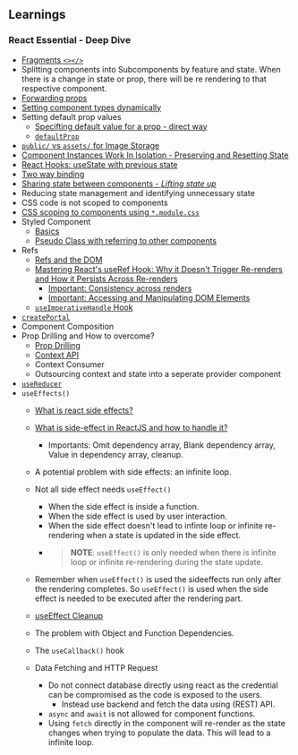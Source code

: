 ## **Learnings**
### **React Essential - Deep Dive**
- [Fragments `<></>`](https://react.dev/reference/react/Fragment)
- Splitting components into Subcomponents by feature and state. When there is a change in state or prop, there will be re rendering to that respective component.
- [Forwarding props](https://react.dev/learn/passing-props-to-a-component#forwarding-props-with-the-jsx-spread-syntax)
- [Setting component types dynamically](react%20concepts%20notes/Setting%20Component%20Types%20Dynamically.md#setting-component-types-dynamically)
- Setting default prop values
    - [Specifting default value for a prop - direct way](https://react.dev/learn/passing-props-to-a-component#specifying-a-default-value-for-a-prop)
    - [`defaultProp`](https://www.geeksforgeeks.org/reactjs-defaultprops/)
- [`public/` vs `assets/` for Image Storage](https://www.linkedin.com/pulse/difference-between-public-assets-image-storage-react-mayson-d-lucas-ekbzf)
- [Component Instances Work In Isolation - Preserving and Resetting State](https://react.dev/learn/preserving-and-resetting-state)
- [React Hooks: useState with previous state](https://abidemi-dev.medium.com/react-hooks-usestate-with-previous-state-55b6272f1473)
- [Two way binding](https://medium.com/@fortune.nwuneke/understanding-two-way-binding-in-react-a-comprehensive-guide-c4b970c0df91)
- [Sharing state between components - *Lifting state up*](https://react.dev/learn/sharing-state-between-components#lifting-state-up-by-example)
- Reducing state management and identifying unnecessary state
- CSS code is not scoped to components
- [CSS scoping to components using `*.module.css`](https://www.reacttutorial.com/css-modules-react)
- Styled Component
    - [Basics](https://styled-components.com/docs/)
    - [Pseudo Class with referring to other components](https://styled-components.com/docs/advanced#referring-to-other-components)
- Refs
    - [Refs and the DOM](https://react.dev/learn/referencing-values-with-refs#refs-and-the-dom)
    - [Mastering React's useRef Hook: Why it Doesn't Trigger Re-renders and How it Persists Across Re-renders](https://dev.to/samabaasi/mastering-useref-why-it-doesnt-trigger-re-renders-and-how-it-persists-across-re-renders-1l2b)
        - [Important: Consistency across renders](https://dev.to/samabaasi/mastering-useref-why-it-doesnt-trigger-re-renders-and-how-it-persists-across-re-renders-1l2b#:~:text=Consistency%20Across%20Renders)
        - [Important: Accessing and Manipulating DOM Elements](https://dev.to/samabaasi/mastering-useref-why-it-doesnt-trigger-re-renders-and-how-it-persists-across-re-renders-1l2b#:~:text=Accessing%20and%20Manipulating%20DOM%20Elements)
    - [`useImperativeHandle` Hook](https://react.dev/reference/react/useImperativeHandle)
- [`createPortal`](https://react.dev/reference/react-dom/createPortal)
- Component Composition
- Prop Drilling and How to overcome?
    - [Prop Drilling](https://react.dev/learn/passing-data-deeply-with-context)
    - [Context API](https://react.dev/learn/passing-data-deeply-with-context#context-an-alternative-to-passing-props)
    - Context Consumer
    - Outsourcing context and state into a seperate provider component
- [`useReducer`](https://react.dev/reference/react/useReducer)
- `useEffects()`
    - [What is react side effects?](https://medium.com/@remoteupskill/what-is-a-react-side-effect-a5525129d251)
    - [What is side-effect in ReactJS and how to handle it?](https://dev.to/hellonehha/what-is-side-effect-in-reactjs-and-how-to-handle-it-39j8)
        - Importants: Omit dependency array, Blank dependency array, Value in dependency array, cleanup.
    - A potential problem with side effects: an infinite loop.
    - Not all side effect needs `useEffect()`
        - When the side effect is inside a function.
        - When the side effect is used by user interaction.
        - When the side effect doesn't lead to infinte loop or infinite re-rendering when a state is updated in the side effect.
        - > **NOTE**: `useEffect()` is only needed when there is infinite loop or infinite re-rendering during the state update.
    - Remember when `useEffect()` is used the sideeffects run only after the rendering completes. So `useEffect()` is used when the side effect is needed to be executed after the rendering part.
    - [useEffect Cleanup](https://refine.dev/blog/useeffect-cleanup/#web-sockets)
    - The problem with Object and Function Dependencies.
    - The `useCallback()` hook

    - Data Fetching and HTTP Request
        - Do not connect database directly using react as the credential can be compromised as the code is exposed to the users.
            - Instead use backend and fetch the data using (REST) API.
        - `async` and `await` is not allowed for component functions.
        - Using `fetch` directly in the component will re-render as the state changes when trying to populate the data. This will lead to a infinite loop.